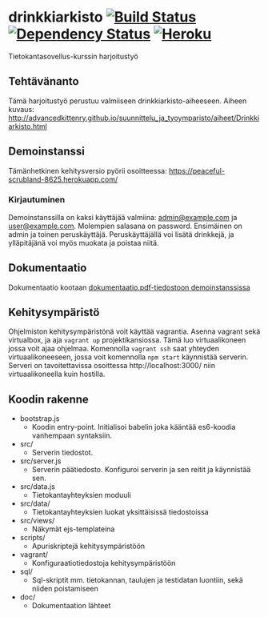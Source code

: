 # drinkkiarkisto [![Build Status](https://travis-ci.org/googol/drinkkiarkisto.svg?branch=master)](https://travis-ci.org/googol/drinkkiarkisto) [![Dependency Status](https://david-dm.org/googol/drinkkiarkisto.svg)](https://david-dm.org/googol/drinkkiarkisto) [![Heroku](https://heroku-badge.herokuapp.com/?app=peaceful-scrubland-8625)](https://peaceful-scrubland-8625.herokuapp.com/)

Tietokantasovellus-kurssin harjoitustyö

## Tehtävänanto
Tämä harjoitustyö perustuu valmiiseen drinkkiarkisto-aiheeseen. Aiheen kuvaus: http://advancedkittenry.github.io/suunnittelu_ja_tyoymparisto/aiheet/Drinkkiarkisto.html

## Demoinstanssi
Tämänhetkinen kehitysversio pyörii osoitteessa: https://peaceful-scrubland-8625.herokuapp.com/

### Kirjautuminen
Demoinstanssilla on kaksi käyttäjää valmiina: admin@example.com ja user@example.com. Molempien salasana on password. Ensimäinen on admin ja toinen peruskäyttäjä. Peruskäyttäjällä voi lisätä drinkkejä, ja ylläpitäjänä voi myös muokata ja poistaa niitä.

## Dokumentaatio
Dokumentaatio kootaan [dokumentaatio.pdf-tiedostoon demoinstanssissa](https://peaceful-scrubland-8625.herokuapp.com/doc/documentation.pdf)

## Kehitysympäristö
Ohjelmiston kehitysympäristönä voit käyttää vagrantia. Asenna vagrant sekä virtualbox, ja aja `vagrant up` projektikansiossa. Tämä luo virtuaalikoneen jossa voit ajaa ohjelmaa. Komennolla `vagrant ssh` saat yhteyden virtuaalikoneeseen, jossa voit komennolla `npm start` käynnistää serverin. Serveri on tavoitettavissa osoittessa http://localhost:3000/ niin virtuaalikoneella kuin hostilla.

## Koodin rakenne
- bootstrap.js
  - Koodin entry-point. Initialisoi babelin joka kääntää es6-koodia vanhempaan syntaksiin.
- src/
  - Serverin tiedostot.
- src/server.js
  - Serverin päätiedosto. Konfiguroi serverin ja sen reitit ja käynnistää sen.
- src/data.js
  - Tietokantayhteyksien moduuli
- src/data/
  - Tietokantayhteyksien luokat yksittäisissä tiedostoissa
- src/views/
  - Näkymät ejs-templateina
- scripts/
  - Apuriskriptejä kehitysympäristöön
- vagrant/
  - Konfiguraatiotiedostoja kehitysympäristöön
- sql/
  - Sql-skriptit mm. tietokannan, taulujen ja testidatan luontiin, sekä niiden poistamiseen
- doc/
  - Dokumentaation lähteet
